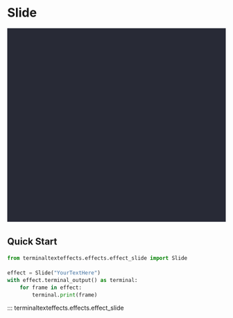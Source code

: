 # Slide

![Demo](../img/effects_demos/slide_demo.gif)

## Quick Start

``` py title="slide.py"
from terminaltexteffects.effects.effect_slide import Slide

effect = Slide("YourTextHere")
with effect.terminal_output() as terminal:
    for frame in effect:
        terminal.print(frame)
```

::: terminaltexteffects.effects.effect_slide

